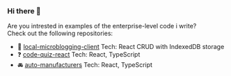 ### Hi there 👋
Are you intrested in examples of the enterprise-level code i write?  
Сheck out the following repositories:
- :pencil: [local-microblogging-client](https://github.com/pure-js/local-microblogging-client) Tech: React CRUD with IndexedDB storage
- :question: [code-quiz-react](https://github.com/pure-js/code-quiz-react) Tech: React, TypeScript
- :oncoming_automobile: [auto-manufacturers](https://github.com/pure-js/auto-manufacturers) Tech: React, TypeScript

<!--
**pure-js/pure-js** is a ✨ _special_ ✨ repository because its `README.md` (this file) appears on your GitHub profile.

Here are some ideas to get you started:

- 🔭 I’m currently working on ...
- 🌱 I’m currently learning ...
- 👯 I’m looking to collaborate on ...
- 🤔 I’m looking for help with ...
- 💬 Ask me about ...
- 📫 How to reach me: ...
- 😄 Pronouns: ...
- ⚡ Fun fact: ...
-->
